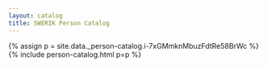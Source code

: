 ```yaml
---
layout: catalog
title: SWERIK Person Catalog
---
```

{% assign p = site.data._person-catalog.i-7xGMmknMbuzFdtRe58BrWc %}
{% include person-catalog.html p=p %}

